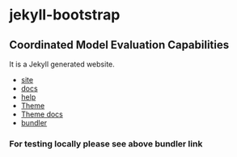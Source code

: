 jekyll-bootstrap
==========================

## Coordinated Model Evaluation Capabilities

It is a Jekyll generated website.
* [site](https://jekyllrb.com)
* [docs](https://jekyllrb.com/docs/home/)
* [help](https://jekyllrb.com/help/)
* [Theme](https://github.com/pages-themes/cayman)
* [Theme docs](https://jekyllrb.com/docs/themes/)
* [bundler](https://help.github.com/articles/setting-up-your-github-pages-site-locally-with-jekyll/)

### For testing locally please see above bundler link
